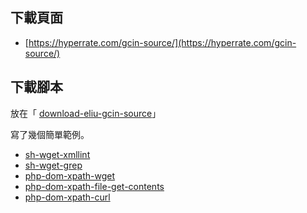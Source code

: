 

## 下載頁面

* [https://hyperrate.com/gcin-source/](https://hyperrate.com/gcin-source/)


## 下載腳本


放在「 [download-eliu-gcin-source](https://github.com/samwhelp/note-about-gcin/tree/gh-pages/ubuntu/18.04/tool/prototype/download-eliu-gcin-source)」

寫了幾個簡單範例。

* [sh-wget-xmllint](https://github.com/samwhelp/note-about-gcin/tree/gh-pages/ubuntu/18.04/tool/prototype/download-eliu-gcin-source/sh-wget-xmllint/download.sh)
* [sh-wget-grep](https://github.com/samwhelp/note-about-gcin/tree/gh-pages/ubuntu/18.04/tool/prototype/download-eliu-gcin-source/sh-wget-grep/download.sh)
* [php-dom-xpath-wget](https://github.com/samwhelp/note-about-gcin/tree/gh-pages/ubuntu/18.04/tool/prototype/download-eliu-gcin-source/php-dom-xpath-wget/download.php)
* [php-dom-xpath-file-get-contents](https://github.com/samwhelp/note-about-gcin/tree/gh-pages/ubuntu/18.04/tool/prototype/download-eliu-gcin-source/php-dom-xpath-file-get-contents/download.php)
* [php-dom-xpath-curl](https://github.com/samwhelp/note-about-gcin/tree/gh-pages/ubuntu/18.04/tool/prototype/download-eliu-gcin-source/php-dom-xpath-curl/download.php)
